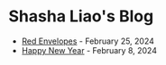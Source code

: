 # Shasha Liao's Blog


- [Red Envelopes](my_blog/posts/post_20240225/post_20240225.md) - February 25, 2024
- [Happy New Year](my_blog/posts/post_20240208/post_20240208.md/) - February 8, 2024